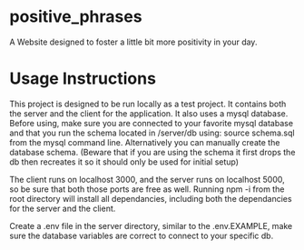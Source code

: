 # positive_phrases

A Website designed to foster a little bit more positivity in your day.

# Usage Instructions
This project is designed to be run locally as a test project. It contains both the server and the client for the application. It also uses a mysql database. Before using, make sure you are connected to your favorite mysql database and that you run the schema located in /server/db using: source schema.sql from the mysql command line. Alternatively you can manually create the database schema. (Beware that if you are using the schema it first drops the db then recreates it so it should only be used for initial setup)

The client runs on localhost 3000, and the server runs on localhost 5000, so be sure that both those ports are free as well. Running npm -i from the root directory will install all dependancies, including both the dependancies for the server and the client.

Create a .env file in the server directory, similar to the .env.EXAMPLE, make sure the database variables are correct to connect to your specific db. 
